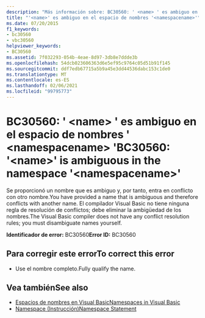 ```yaml
---
description: "Más información sobre: BC30560: ' <name> ' es ambiguo en el espacio de nombres '<namespacename>"
title: "'<name>' es ambiguo en el espacio de nombres '<namespacename>'"
ms.date: 07/20/2015
f1_keywords:
- bc30560
- vbc30560
helpviewer_keywords:
- BC30560
ms.assetid: 7f032293-054b-4eae-8d97-3db8e7ddde3b
ms.openlocfilehash: 54dcb023606363d6e5ef95c9764c05d51b91f145
ms.sourcegitcommit: ddf7edb67715a5b9a45e3dd44536dabc153c1de0
ms.translationtype: MT
ms.contentlocale: es-ES
ms.lasthandoff: 02/06/2021
ms.locfileid: "99795773"
---
```

# <a name="bc30560-name-is-ambiguous-in-the-namespace-namespacename"></a><span data-ttu-id="7a606-103">BC30560: ' \<name> ' es ambiguo en el espacio de nombres ' \<namespacename> '</span><span class="sxs-lookup"><span data-stu-id="7a606-103">BC30560: '\<name>' is ambiguous in the namespace '\<namespacename>'</span></span>

<span data-ttu-id="7a606-104">Se proporcionó un nombre que es ambiguo y, por tanto, entra en conflicto con otro nombre.</span><span class="sxs-lookup"><span data-stu-id="7a606-104">You have provided a name that is ambiguous and therefore conflicts with another name.</span></span> <span data-ttu-id="7a606-105">El compilador Visual Basic no tiene ninguna regla de resolución de conflictos; debe eliminar la ambigüedad de los nombres.</span><span class="sxs-lookup"><span data-stu-id="7a606-105">The Visual Basic compiler does not have any conflict resolution rules; you must disambiguate names yourself.</span></span>

 <span data-ttu-id="7a606-106">**Identificador de error:** BC30560</span><span class="sxs-lookup"><span data-stu-id="7a606-106">**Error ID:** BC30560</span></span>

## <a name="to-correct-this-error"></a><span data-ttu-id="7a606-107">Para corregir este error</span><span class="sxs-lookup"><span data-stu-id="7a606-107">To correct this error</span></span>

- <span data-ttu-id="7a606-108">Use el nombre completo.</span><span class="sxs-lookup"><span data-stu-id="7a606-108">Fully qualify the name.</span></span>

## <a name="see-also"></a><span data-ttu-id="7a606-109">Vea también</span><span class="sxs-lookup"><span data-stu-id="7a606-109">See also</span></span>

- [<span data-ttu-id="7a606-110">Espacios de nombres en Visual Basic</span><span class="sxs-lookup"><span data-stu-id="7a606-110">Namespaces in Visual Basic</span></span>](../../programming-guide/program-structure/namespaces.md)
- [<span data-ttu-id="7a606-111">Namespace (Instrucción)</span><span class="sxs-lookup"><span data-stu-id="7a606-111">Namespace Statement</span></span>](../statements/namespace-statement.md)
